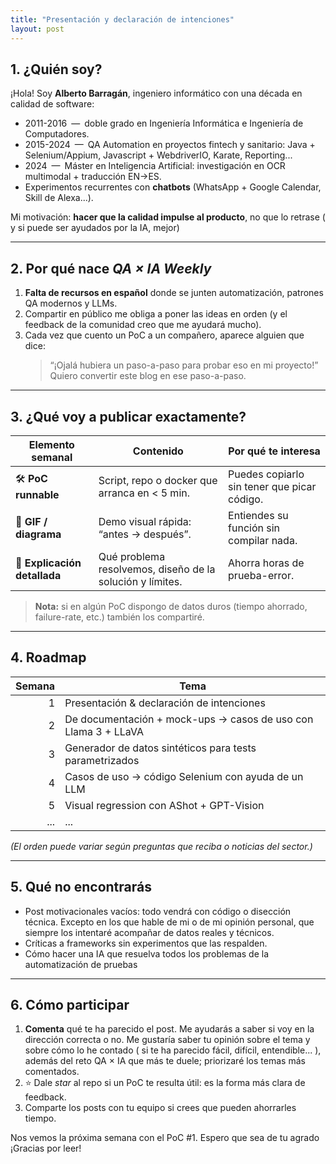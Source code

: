 ```yaml
---
title: "Presentación y declaración de intenciones"
layout: post
---
```

## 1. ¿Quién soy?

¡Hola! Soy **Alberto Barragán**, ingeniero informático con una década en calidad de software:

* 2011-2016 — doble grado en Ingeniería Informática e Ingeniería de Computadores.  
* 2015-2024 — QA Automation en proyectos fintech y sanitario: Java + Selenium/Appium, Javascript + WebdriverIO, Karate, Reporting...
* 2024 — Máster en Inteligencia Artificial: investigación en OCR multimodal + traducción EN→ES.  
* Experimentos recurrentes con **chatbots** (WhatsApp + Google Calendar, Skill de Alexa...).

Mi motivación: **hacer que la calidad impulse al producto**, no que lo retrase ( y si puede ser ayudados por la IA, mejor)

---

## 2. Por qué nace *QA × IA Weekly*

1. **Falta de recursos en español** donde se junten automatización, patrones QA modernos y LLMs.  
2. Compartir en público me obliga a poner las ideas en orden (y el feedback de la comunidad creo que me ayudará mucho).  
3. Cada vez que cuento un PoC a un compañero, aparece alguien que dice:  
   > “¡Ojalá hubiera un paso-a-paso para probar eso en mi proyecto!”  
   Quiero convertir este blog en ese paso-a-paso.

---

## 3. ¿Qué voy a publicar exactamente?

| Elemento semanal | Contenido | Por qué te interesa |
|------------------|-----------|---------------------|
| 🛠 **PoC runnable** | Script, repo o docker que arranca en < 5 min. | Puedes copiarlo sin tener que picar código. |
| 👀 **GIF / diagrama** | Demo visual rápida: “antes → después”. | Entiendes su función sin compilar nada. |
| 📖 **Explicación detallada** | Qué problema resolvemos, diseño de la solución y límites. | Ahorra horas de prueba-error. |


> **Nota:** si en algún PoC dispongo de datos duros (tiempo ahorrado, failure-rate, etc.) también los compartiré.

---

## 4. Roadmap

| Semana | Tema |
|-------:|------|
| 1 | Presentación & declaración de intenciones |
| 2 | De documentación + mock-ups → casos de uso con Llama 3 + LLaVA |
| 3 | Generador de datos sintéticos para tests parametrizados |
| 4 | Casos de uso → código Selenium con ayuda de un LLM |
| 5 | Visual regression con AShot + GPT-Vision |
| ... | ... |

*(El orden puede variar según preguntas que reciba o noticias del sector.)*

---

## 5. Qué **no** encontrarás

* Post motivacionales vacíos: todo vendrá con código o disección técnica. Excepto en los que hable de mi o de mi opinión personal, que siempre los intentaré acompañar de datos reales y técnicos. 
* Críticas a frameworks sin experimentos que las respalden.
* Cómo hacer una IA que resuelva todos los problemas de la automatización de pruebas

---

## 6. Cómo participar

1. **Comenta** qué te ha parecido el post. Me ayudarás a saber si voy en la dirección correcta o no. Me gustaría saber tu opinión sobre el tema y sobre cómo lo he contado ( si te ha parecido fácil, difícil, entendible... ), además del reto QA × IA que más te duele; priorizaré los temas más comentados.  
2. ⭐️ Dale *star* al repo si un PoC te resulta útil: es la forma más clara de feedback.  
3. Comparte los posts con tu equipo si crees que pueden ahorrarles tiempo.

Nos vemos la próxima semana con el PoC #1. Espero que sea de tu agrado ¡Gracias por leer!


